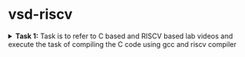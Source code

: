 # vsd-riscv

<details>
<summary><b>Task 1:</b> Task is to refer to C based and RISCV based lab videos and execute the task of compiling the C code using gcc and riscv compiler</summary>

### C Language based LAB
We have to follow the given steps to compile any **.c** file in our machine:  
1. Open the terminal and locate to the directory where you want to create your file. Then run the following command:

	```
	gedit sum_1ton.c
	```  
2. This will open the text editor and allows you to write the code. You have to write the C code of printing the sum of n numbers. Once you are done with your code, press ```Ctrl + S``` to save your file, and then press ```Ctrl + W``` to close the editor.   
3. To the C code on your terminal, run the following command:

	```
	gcc sum_1ton.c
	./a.out
	```
![C Code compiled on gcc Compiler]([https://ghttps://github.com/MdShabazS/vsd-riscv/blob/main/Task%201/C%20Code%20compiled%20on%20riscv%20gcc%20Compiler.png?raw=true](https://github.com/MdShabazS/vsd-riscv/blob/9938f43cc9910aaad833cd33691a484fe882cc29/Task%201/C%20Code%20compiled%20on%20riscv%20gcc%20Compiler.png))

